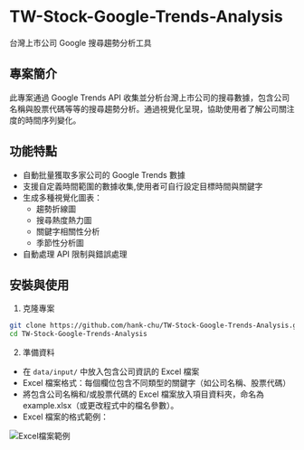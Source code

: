 # TW-Stock-Google-Trends-Analysis
台灣上市公司 Google 搜尋趨勢分析工具

## 專案簡介
此專案通過 Google Trends API 收集並分析台灣上市公司的搜尋數據，包含公司名稱與股票代碼等等的搜尋趨勢分析。通過視覺化呈現，協助使用者了解公司關注度的時間序列變化。

## 功能特點
- 自動批量獲取多家公司的 Google Trends 數據
- 支援自定義時間範圍的數據收集,使用者可自行設定目標時間與關鍵字
- 生成多種視覺化圖表：
  - 趨勢折線圖
  - 搜尋熱度熱力圖
  - 關鍵字相關性分析
  - 季節性分析圖
- 自動處理 API 限制與錯誤處理

## 安裝與使用
1. 克隆專案
```bash
git clone https://github.com/hank-chu/TW-Stock-Google-Trends-Analysis.git
cd TW-Stock-Google-Trends-Analysis
```
2. 準備資料
- 在 `data/input/` 中放入包含公司資訊的 Excel 檔案
- Excel 檔案格式：每個欄位包含不同類型的關鍵字（如公司名稱、股票代碼）
- 將包含公司名稱和/或股票代碼的 Excel 檔案放入項目資料夾，命名為 example.xlsx（或更改程式中的檔名參數）。
- Excel 檔案的格式範例：

  
![Excel檔案範例](https://github.com/user-attachments/assets/faf39d62-e2b3-4eb1-ac6a-b2e1f4b5f1af)















